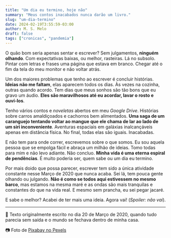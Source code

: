 ```yaml
---
title: "Um dia eu termino, hoje não"
summary: "Meus contos inacabados nunca darão um livro."
slug: "um-dia-termino"
date: 2024-02-19T3:55:59-03:00
author: M. S. Melo
draft: false
tags: ["cronicas", "pandemia"]
---
```

O quão bom seria apenas sentar e escrever? Sem julgamentos, **ninguém olhando**. Com expectativas baixas, ou melhor, rasteiras. Lá no subsolo. Pintar com letras e frases uma página que estava em branco. Chegar até o fim da tela do meu monitor e não voltar atrás.

Um dos maiores problemas que tenho ao escrever é concluir histórias. **Ideias não me faltam**, elas aparecem todos os dias. Às vezes na cozinha, outras quando acordo. Tem dias que meus sonhos são tão bons que eu gravo um áudio. **Eles são maravilhosos até eu acordar, lavar o rosto e ouví-los**.

Tenho vários contos e *noveletas* abertos em meu *Google Drive*. Histórias sobre carros amaldiçoados e cachorros bem alimentados. **Uma saga de um caranguejo tentando voltar ao mangue que ele chama de lar ao lado de um siri inconveniente**. Aventuras espaciais em galáxias inalcançáveis apenas em distância física. No final, todas elas são iguais. Inacabadas.

E não tem para onde correr, escrevemos sobre o que somos. Eu sou aquela pessoa que se empolga fácil e abraça um milhão de ideias. Tomo todas para mim e não levo adiante. Não concluo. **Minha vida é uma eterna espiral de pendências**. É muito poderia ser, quem sabe ou um dia eu termino.

Por mais doido que possa parecer, escrever tem sido a única atividade constante nesse Março de 2020 que nunca acaba. Sei lá, tem pouca gente olhando ou julgando. **Não é como se todos aqui estivessem no mesmo barco**, mas estamos na mesma maré e as ondas são mais tranquilas e constantes do que na vida real. E mesmo sem prancha, eu sei pegar jacaré.

E sabe o melhor? Acabei de ter mais uma ideia. Agora vai! (*Spoiler: não vai*).

---
👀 Texto originalmente escrito no dia 20 de Março de 2020, quando tudo parecia sem saída e o mundo se fechava dentro de minha casa.

📷 Foto de [Pixabay no Pexels][def]

[def]: https://www.pexels.com/pt-br/foto/worms-eye-view-of-spiral-stained-glass-decors-through-the-roof-161154/?utm_content=attributionCopyText&utm_medium=referral&utm_source=pexels